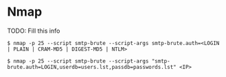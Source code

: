 # Nmap

TODO: Fill this info

`$ nmap -p 25 --script smtp-brute --script-args smtp-brute.auth=<LOGIN | PLAIN | CRAM-MD5 | DIGEST-MD5 | NTLM>`

`$ nmap -p 25 --script smtp-brute --script-args "smtp-brute.auth=LOGIN,userdb=users.lst,passdb=passwords.lst" <IP>`